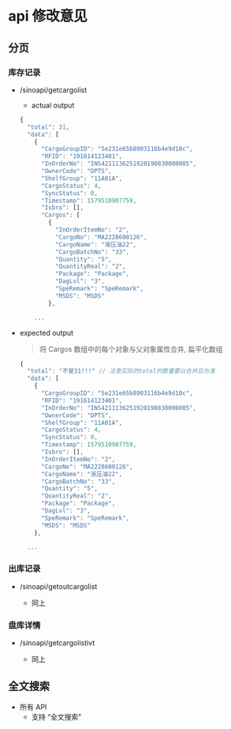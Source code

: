 # api 修改意见

## 分页

### 库存记录

- /sinoapi/getcargolist

  - actual output

  ```javascript
  {
    "total": 31,
    "data": [
      {
        "CargoGroupID": "5e231e65b8903116b4e9d10c",
        "RFID": "191614123401",
        "InOrderNo": "INS4211136251920190830000005",
        "OwnerCode": "DPTS",
        "ShelfGroup": "11A01A",
        "CargoStatus": 4,
        "SyncStatus": 0,
        "Timestamp": 1579510907759,
        "Isbro": [],
        "Cargos": [
          {
            "InOrderItemNo": "2",
            "CargoNo": "MA2228600126",
            "CargoName": "液压油22",
            "CargoBatchNo": "33",
            "Quantity": "5",
            "QuantityReal": "2",
            "Package": "Package",
            "DagLvl": "3",
            "SpeRemark": "SpeRemark",
            "MSDS": "MSDS"
          },

      ...
  ```

- expected output

  > 将 Cargos 数组中的每个对象与父对象属性合并, 扁平化数组

  ```javascript
  {
    "total": "不是31!!!" // 注意实际的total的数量要以合并后为准
    "data": [
      {
        "CargoGroupID": "5e231e65b8903116b4e9d10c",
        "RFID": "191614123401",
        "InOrderNo": "INS4211136251920190830000005",
        "OwnerCode": "DPTS",
        "ShelfGroup": "11A01A",
        "CargoStatus": 4,
        "SyncStatus": 0,
        "Timestamp": 1579510907759,
        "Isbro": [],
        "InOrderItemNo": "2",
        "CargoNo": "MA2228600126",
        "CargoName": "液压油22",
        "CargoBatchNo": "33",
        "Quantity": "5",
        "QuantityReal": "2",
        "Package": "Package",
        "DagLvl": "3",
        "SpeRemark": "SpeRemark",
        "MSDS": "MSDS"
      },

    ...
  ```

### 出库记录

- /sinoapi/getoutcargolist

  - 同上

### 盘库详情

- /sinoapi/getcargolistivt

  - 同上

## 全文搜索

- 所有 API
  - 支持 “全文搜索”
